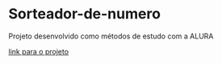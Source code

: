 # Sorteador-de-numero

Projeto desenvolvido como métodos de estudo com a ALURA 

<a target="_blank" href=https://alyssondemari.github.io/Sorteador-de-numero/>link para o projeto </a>
